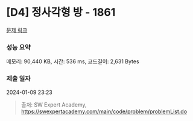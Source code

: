 # [D4] 정사각형 방 - 1861 

[문제 링크](https://swexpertacademy.com/main/code/problem/problemDetail.do?contestProbId=AV5LtJYKDzsDFAXc) 

### 성능 요약

메모리: 90,440 KB, 시간: 536 ms, 코드길이: 2,631 Bytes

### 제출 일자

2024-01-09 23:23



> 출처: SW Expert Academy, https://swexpertacademy.com/main/code/problem/problemList.do